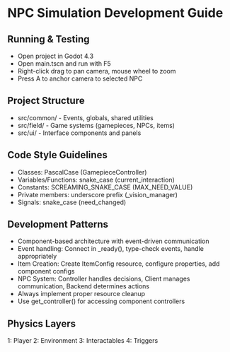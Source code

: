 # NPC Simulation Development Guide

## Running & Testing
- Open project in Godot 4.3
- Open main.tscn and run with F5
- Right-click drag to pan camera, mouse wheel to zoom
- Press A to anchor camera to selected NPC

## Project Structure
- src/common/ - Events, globals, shared utilities
- src/field/ - Game systems (gamepieces, NPCs, items)
- src/ui/ - Interface components and panels

## Code Style Guidelines
- Classes: PascalCase (GamepieceController)
- Variables/Functions: snake_case (current_interaction)
- Constants: SCREAMING_SNAKE_CASE (MAX_NEED_VALUE)
- Private members: underscore prefix (_vision_manager)
- Signals: snake_case (need_changed)

## Development Patterns
- Component-based architecture with event-driven communication
- Event handling: Connect in _ready(), type-check events, handle appropriately
- Item Creation: Create ItemConfig resource, configure properties, add component configs
- NPC System: Controller handles decisions, Client manages communication, Backend determines actions
- Always implement proper resource cleanup
- Use get_controller() for accessing component controllers

## Physics Layers
1: Player
2: Environment
3: Interactables
4: Triggers